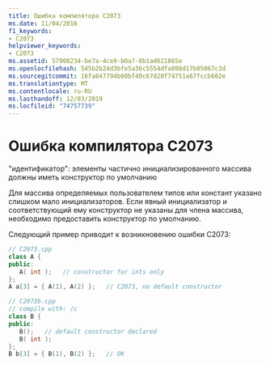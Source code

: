 ```yaml
---
title: Ошибка компилятора C2073
ms.date: 11/04/2016
f1_keywords:
- C2073
helpviewer_keywords:
- C2073
ms.assetid: 57908234-be7a-4ce9-b0a7-8b1ad621865e
ms.openlocfilehash: 545b2b24d3bfe5a36c5554dfa898d17b05067c3d
ms.sourcegitcommit: 16fa847794b60bf40c67d20f74751a67fccb602e
ms.translationtype: MT
ms.contentlocale: ru-RU
ms.lasthandoff: 12/03/2019
ms.locfileid: "74757739"
---
```

# <a name="compiler-error-c2073"></a>Ошибка компилятора C2073

"идентификатор": элементы частично инициализированного массива должны иметь конструктор по умолчанию

Для массива определяемых пользователем типов или констант указано слишком мало инициализаторов. Если явный инициализатор и соответствующий ему конструктор не указаны для члена массива, необходимо предоставить конструктор по умолчанию.

Следующий пример приводит к возникновению ошибки C2073:

```cpp
// C2073.cpp
class A {
public:
   A( int );   // constructor for ints only
};
A a[3] = { A(1), A(2) };   // C2073, no default constructor
```

```cpp
// C2073b.cpp
// compile with: /c
class B {
public:
   B();   // default constructor declared
   B( int );
};
B b[3] = { B(1), B(2) };   // OK
```
